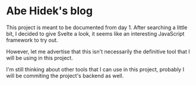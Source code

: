 # Abe Hidek's blog

This project is meant to be documented from day 1.
After searching a little bit, I decided to give Svelte a look, it seems like an interesting JavaScript framework to try out.

However, let me advertise that this isn't necessarily the definitive tool that I will be using in this project.

I'm still thinking about other tools that I can use in this project, probably I will be commiting the project's backend as well.

